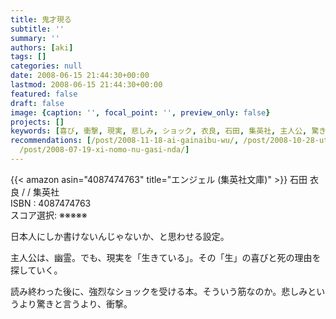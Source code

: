 ```yaml
---
title: 鬼才現る
subtitle: ''
summary: ''
authors: [aki]
tags: []
categories: null
date: 2008-06-15 21:44:30+00:00
lastmod: 2008-06-15 21:44:30+00:00
featured: false
draft: false
image: {caption: '', focal_point: '', preview_only: false}
projects: []
keywords: [喜び, 衝撃, 現実, 悲しみ, ショック, 衣良, 石田, 集英社, 主人公, 驚き]
recommendations: [/post/2008-11-18-ai-gainaibu-wu/, /post/2008-10-28-utukusiizi-domo/,
  /post/2008-07-19-xi-nomo-nu-gasi-nda/]
---
```

{{< amazon asin="4087474763" title="エンジェル (集英社文庫)" >}}
石田 衣良 / / 集英社  
ISBN : 4087474763  
スコア選択: ※※※※※  
  
日本人にしか書けないんじゃないか、と思わせる設定。  
  
主人公は、幽霊。でも、現実を「生きている」。その「生」の喜びと死の理由を探していく。  
  
  
  
読み終わった後に、強烈なショックを受ける本。そういう筋なのか。悲しみというより驚きと言うより、衝撃。



